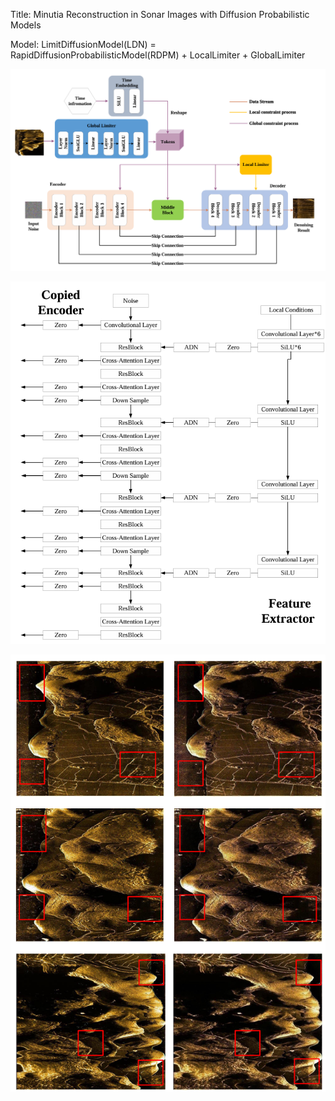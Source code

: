 Title: Minutia Reconstruction in Sonar Images with Diffusion Probabilistic Models

Model: LimitDiffusionModel(LDN) = RapidDiffusionProbabilisticModel(RDPM) + LocalLimiter + GlobalLimiter

![contents](./LDM.PNG)

![contents](./locallimiter.PNG)

![contents](./result.PNG)
